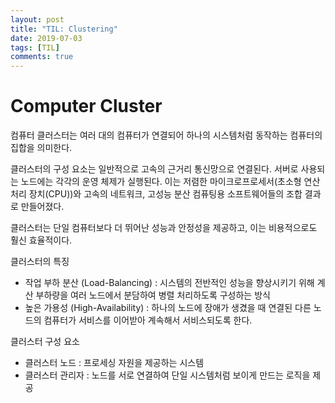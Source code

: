 ```yaml
---
layout: post
title: "TIL: Clustering"
date: 2019-07-03
tags: [TIL]
comments: true
---
```


# Computer Cluster

컴퓨터 클러스터는 여러 대의 컴퓨터가 연결되어 하나의 시스템처럼 동작하는 컴퓨터의 집합을 의미한다.

클러스터의 구성 요소는 일반적으로 고속의 근거리 통신망으로 연결된다. 서버로 사용되는 노드에는 각각의 운영 체제가 실행된다. 이는 저렴한 마이크로프로세서(초소형 연산 처리 장치(CPU))와 고속의 네트워크, 고성능 분산 컴퓨팅용 소프트웨어들의 조합 결과로 만들어졌다.

클러스터는 단일 컴퓨터보다 더 뛰어난 성능과 안정성을 제공하고, 이는 비용적으로도 훨신 효율적이다. 

클러스터의 특징
* 작업 부하 분산 (Load-Balancing) : 시스템의 전반적인 성능을 향상시키기 위해 계산 부하량을 여러 노드에서 분담하여 병렬 처리하도록 구성하는 방식
* 높은 가용성 (High-Availability) : 하나의 노드에 장애가 생겼을 때 연결된 다른 노드의 컴퓨터가 서비스를 이어받아 계속해서 서비스되도록 한다.

클러스터 구성 요소
* 클러스터 노드 : 프로세싱 자원을 제공하는 시스템
* 클러스터 관리자 : 노드를 서로 연결하여 단일 시스템처럼 보이게 만드는 로직을 제공

